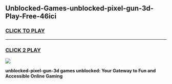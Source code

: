 
## Unblocked-Games-unblocked-pixel-gun-3d-Play-Free-46ici
<h3>
<a href="https://premium76.site?title=unblocked-pixel-gun-3d&ref=15A">CLICK TO PLAY</a></h3>
<hr>

<h3>
<a href="https://premium76.site?title=unblocked-pixel-gun-3d&ref=15A">CLICK 2 PLAY</a>
  
</h3>

<a href="https://premium76.site?title=unblocked-pixel-gun-3d&ref=15A"><img src="https://clearcache.store/games.png"></a>


**unblocked-pixel-gun-3d games unblocked: Your Gateway to Fun and Accessible Online Gaming**
